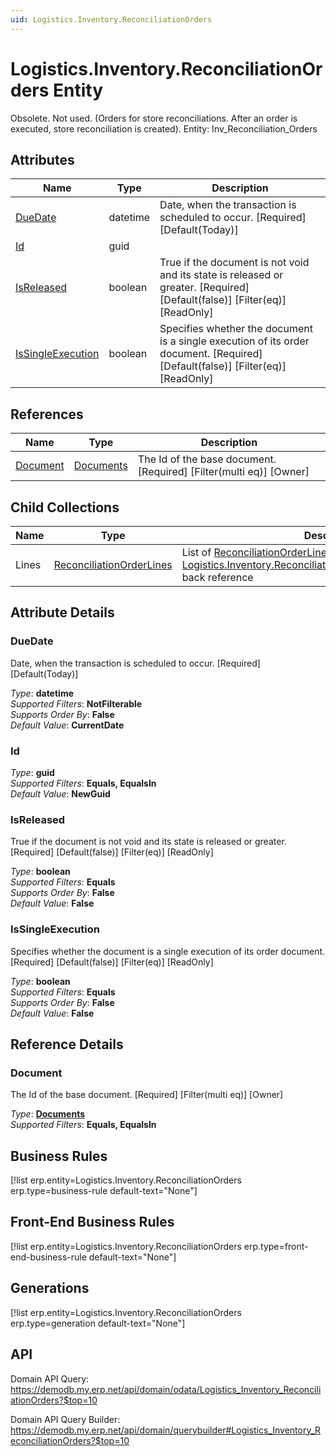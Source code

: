```yaml
---
uid: Logistics.Inventory.ReconciliationOrders
---
```

# Logistics.Inventory.ReconciliationOrders Entity

Obsolete. Not used. (Orders for store reconciliations. After an order is executed, store reconciliation is created). Entity: Inv_Reconciliation_Orders

## Attributes

| Name | Type | Description |
| ---- | ---- | --- |
| [DueDate](Logistics.Inventory.ReconciliationOrders.md#duedate) | datetime | Date, when the transaction is scheduled to occur. [Required] [Default(Today)] 
| [Id](Logistics.Inventory.ReconciliationOrders.md#id) | guid |  
| [IsReleased](Logistics.Inventory.ReconciliationOrders.md#isreleased) | boolean | True if the document is not void and its state is released or greater. [Required] [Default(false)] [Filter(eq)] [ReadOnly] 
| [IsSingleExecution](Logistics.Inventory.ReconciliationOrders.md#issingleexecution) | boolean | Specifies whether the document is a single execution of its order document. [Required] [Default(false)] [Filter(eq)] [ReadOnly] 

## References

| Name | Type | Description |
| ---- | ---- | --- |
| [Document](Logistics.Inventory.ReconciliationOrders.md#document) | [Documents](General.Documents.md) | The Id of the base document. [Required] [Filter(multi eq)] [Owner] |

## Child Collections

| Name | Type | Description |
| ---- | ---- | --- |
| Lines | [ReconciliationOrderLines](Logistics.Inventory.ReconciliationOrderLines.md) | List of [ReconciliationOrderLine](Logistics.Inventory.ReconciliationOrderLines.md) child objects, based on the [Logistics.Inventory.ReconciliationOrderLine.ReconciliationOrder](Logistics.Inventory.ReconciliationOrderLines.md#reconciliationorder) back reference 


## Attribute Details

### DueDate

Date, when the transaction is scheduled to occur. [Required] [Default(Today)]

_Type_: **datetime**  
_Supported Filters_: **NotFilterable**  
_Supports Order By_: **False**  
_Default Value_: **CurrentDate**  

### Id

_Type_: **guid**  
_Supported Filters_: **Equals, EqualsIn**  
_Default Value_: **NewGuid**  

### IsReleased

True if the document is not void and its state is released or greater. [Required] [Default(false)] [Filter(eq)] [ReadOnly]

_Type_: **boolean**  
_Supported Filters_: **Equals**  
_Supports Order By_: **False**  
_Default Value_: **False**  

### IsSingleExecution

Specifies whether the document is a single execution of its order document. [Required] [Default(false)] [Filter(eq)] [ReadOnly]

_Type_: **boolean**  
_Supported Filters_: **Equals**  
_Supports Order By_: **False**  
_Default Value_: **False**  


## Reference Details

### Document

The Id of the base document. [Required] [Filter(multi eq)] [Owner]

_Type_: **[Documents](General.Documents.md)**  
_Supported Filters_: **Equals, EqualsIn**  



## Business Rules

[!list erp.entity=Logistics.Inventory.ReconciliationOrders erp.type=business-rule default-text="None"]

## Front-End Business Rules

[!list erp.entity=Logistics.Inventory.ReconciliationOrders erp.type=front-end-business-rule default-text="None"]

## Generations

[!list erp.entity=Logistics.Inventory.ReconciliationOrders erp.type=generation default-text="None"]

## API

Domain API Query:
<https://demodb.my.erp.net/api/domain/odata/Logistics_Inventory_ReconciliationOrders?$top=10>

Domain API Query Builder:
<https://demodb.my.erp.net/api/domain/querybuilder#Logistics_Inventory_ReconciliationOrders?$top=10>

